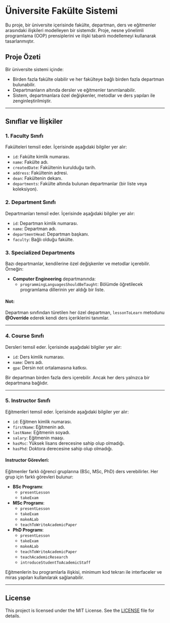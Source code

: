 # Üniversite Fakülte Sistemi

Bu proje, bir üniversite içerisinde fakülte, departman, ders ve eğitmenler arasındaki ilişkileri modelleyen bir sistemdir. Proje, nesne yönelimli programlama (OOP) prensiplerini ve ilişki tabanlı modellemeyi kullanarak tasarlanmıştır.

## Proje Özeti

Bir üniversite sistemi içinde:
- Birden fazla fakülte olabilir ve her fakülteye bağlı birden fazla departman bulunabilir.
- Departmanların altında dersler ve eğitmenler tanımlanabilir.
- Sistem, departmanlara özel değişkenler, metodlar ve ders yapıları ile zenginleştirilmiştir.

---

## Sınıflar ve İlişkiler

### 1. **Faculty Sınıfı**
Fakülteleri temsil eder. İçerisinde aşağıdaki bilgiler yer alır:
- `id`: Fakülte kimlik numarası.
- `name`: Fakülte adı.
- `createdDate`: Fakültenin kurulduğu tarih.
- `address`: Fakültenin adresi.
- `dean`: Fakültenin dekanı.
- `departments`: Fakülte altında bulunan departmanlar (bir liste veya koleksiyon).

### 2. **Department Sınıfı**
Departmanları temsil eder. İçerisinde aşağıdaki bilgiler yer alır:
- `id`: Departman kimlik numarası.
- `name`: Departman adı.
- `departmentHead`: Departman başkanı.
- `faculty`: Bağlı olduğu fakülte.

### 3. **Specialized Departments**
Bazı departmanlar, kendilerine özel değişkenler ve metodlar içerebilir. Örneğin:
- **Computer Engineering** departmanında:
  - `programmingLanguagesShouldBeTaught`: Bölümde öğretilecek programlama dillerinin yer aldığı bir liste.

#### Not:
Departman sınıfından türetilen her özel departman, `lessonToLearn` metodunu **@Override** ederek kendi ders içeriklerini tanımlar.

---

### 4. **Course Sınıfı**
Dersleri temsil eder. İçerisinde aşağıdaki bilgiler yer alır:
- `id`: Ders kimlik numarası.
- `name`: Ders adı.
- `gpa`: Dersin not ortalamasına katkısı.

Bir departman birden fazla ders içerebilir. Ancak her ders yalnızca bir departmana bağlıdır.

---

### 5. **Instructor Sınıfı**
Eğitmenleri temsil eder. İçerisinde aşağıdaki bilgiler yer alır:
- `id`: Eğitmen kimlik numarası.
- `firstName`: Eğitmenin adı.
- `lastName`: Eğitmenin soyadı.
- `salary`: Eğitmenin maaşı.
- `hasMsc`: Yüksek lisans derecesine sahip olup olmadığı.
- `hasPhd`: Doktora derecesine sahip olup olmadığı.

#### Instructor Görevleri:
Eğitmenler farklı öğrenci gruplarına (BSc, MSc, PhD) ders verebilirler. Her grup için farklı görevleri bulunur:
- **BSc Programı**: 
  - `presentLesson`
  - `takeExam`
- **MSc Programı**:
  - `presentLesson`
  - `takeExam`
  - `makeALab`
  - `teachToWriteAcademicPaper`
- **PhD Programı**:
  - `presentLesson`
  - `takeExam`
  - `makeALab`
  - `teachToWriteAcademicPaper`
  - `teachAcademicResearch`
  - `introduceStudentToAcademicStaff`

Eğitmenlerin bu programlarla ilişkisi, minimum kod tekrarı ile interfaceler ve miras yapıları kullanılarak sağlanabilir.

---

## License
This project is licensed under the MIT License. See the [LICENSE](./LICENSE) file for details.
